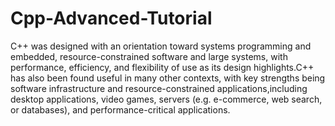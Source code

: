 # Cpp-Advanced-Tutorial
C++ was designed with an orientation toward systems programming and embedded, resource-constrained software and large systems, with performance, efficiency, and flexibility of use as its design highlights.C++ has also been found useful in many other contexts, with key strengths being software infrastructure and resource-constrained applications,including desktop applications, video games, servers (e.g. e-commerce, web search, or databases), and performance-critical applications.
